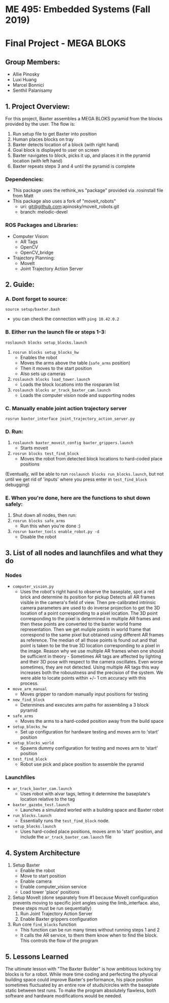 # ME 495: Embedded Systems (Fall 2019)
# Final Project - MEGA BLOKS
## Group Members:
- Allie Pinosky
- Luxi Huang
- Marcel Bonnici
- Senthil Palanisamy

## 1. Project Overview:
For this project, Baxter assembles a MEGA BLOKS pyramid from the blocks provided by the user. The flow is:
1. Run setup file to get Baxter into position
2. Human places blocks on tray
3. Baxter detects location of a block (with right hand)
4. Goal block is displayed to user on screen
5. Baxter navigates to block, picks it up, and places it in the pyramid location (with left hand)
6. Baxter repeats steps 3 and 4 until the pyramid is complete

### Dependencies:
- This package uses the rethink_ws "package" provided via .rosinstall file from Matt
- This package also uses a fork of "moveit_robots"
	- uri: git@github.com:apinosky/moveit_robots.git
	- branch: melodic-devel

### ROS Packages and Libraries:
- Computer Vision:
	- AR Tags
	- OpenCV
	- OpenCV_bridge
- Trajectory Planning:
	- MoveIt
	- Joint Trajectory Action Server

## 2. Guide:
### A. Dont forget to source:
`source setup/baxter.bash`
- you can check the connection with `ping 10.42.0.2`
### B. Either run the launch file or steps 1-3:
`roslaunch blocks setup_blocks.launch`

1. `rosrun blocks setup_blocks_hw`
	- Enables the robot
	- Moves the arms above the table (`safe_arms` position)
	- Then it moves to the start position
	- Also sets up cameras
2. `roslaunch blocks load_tower.launch`
	- Loads the block locations into the rosparam list
3. `roslaunch blocks ar_track_baxter_cam.launch`
	- Loads the computer vision node and supporting nodes
### C. Manually enable joint action trajectory server
`rosrun baxter_interface joint_trajectory_action_server.py`
### D. Run:
1. `roslaunch baxter_moveit_config baxter_grippers.launch`
	- Starts moveit
2. `rosrun blocks test_find_block`
	- Moves the robot from detected block locations to hard-coded place positions

(Eventually, will be able to run `roslaunch blocks run_blocks.launch`, but not until we get rid of 'inputs' where you press enter in `test_find_block` debugging)
### E. When you're done, here are the functions to shut down safely:
1. Shut down all nodes, then run:
2. `rosrun blocks safe_arms`
	- Run this when you're done :)
3. `rosrun baxter_tools enable_robot.py -d`
	- Disable the robot

## 3. List of all nodes and launchfiles and what they do
### Nodes
- `computer_vision.py`
	- Uses the robot's right hand to observe the baseplate, spot a red brick and determine its position for pickup
    Detects all AR frames visible in the camera's field of view. Then pre-calibrated intrinsic camera parameters 
    are used to do inverse projection to get the 3D location of a point corresponding to a pixel location.
    The 3D point corresponding to the pixel is determined in multiple AR frames and then these points
    are converted to the baxter world frame representation. Then we get muliple points in world frame that
    correspond to the same pixel but obtained using different AR frames as reference. The median of all
    those points is found out and that point is taken to be the true 3D location corresponding to a pixel in 
    the image. Reason why we use multiple AR frames when one should be sufficient in theory - Sometimes AR tags 
    are affected by lighting and their 3D pose with respect to the camera oscillates. Even worse sometimes, they
    are not detected. Using multiple AR tags this way increases both the roboustness and the precision of the system.
    We were able to locate points within +/- 1 cm accuracy with this process.
- `move_arm_manual`
	- Moves gripper to random manually input positions for testing
- `new_find_block`
	- Determines and executes arm paths for assembling a 3 block pyramid
- `safe_arms`
	- Moves the arms to a hard-coded position away from the build space
- `setup_blocks_hw`
	- Set up configuration for hardware testing and moves arm to 'start' position
- `setup_blocks_world`
	- Spawns dummy configuration for testing and moves arm to 'start' position
- `test_find_block`
	- Robot use pick and place position to assemble the pyramid

### Launchfiles
- `ar_track_baxter_cam.launch`
	- Uses robot with alvar tags, letting it determine the baseplate's location relative to the tag
- `baxter_gazebo_test.launch`
	 - Launches a simulated worled with a building space and Baxter robot
- `run_blocks.launch`
	- Essentially runs the `test_find_block` node.
- `setup_blocks.launch`
	- Uses hard-coded place positions, moves arm to 'start' position, and include the `ar_track_baxter_cam.launch` file
## 4. System Architecture
1. Setup Baxter
	- Enable the robot
	- Move to start position
	- Enable camera
	- Enable computer_vision service
	- Load tower 'place' positions
2. Setup MoveIt (done separately from #1 because MoveIt configuration prevents moving to specific joint angles using the limb_interface. also, these steps must be run sequentially)
	1. Run Joint Trajectory Action Server
	2. Enable Baxter grippers configuration
3. Run core `find_blocks` function
	- This function can be run many times without running steps 1 and 2
	- It calls the AR service, to them them know when to find the block. This controls the flow of the program

## 5. Lessons Learned
The ultimate lesson with "The Baxter Builder" is how ambitious locking toy blocks is for a robot. While more time coding and perfecting the physical building space could improve Baxter's performance, his place position sometimes fluctuated by an entire row of studs/circles with the baseplate static between test runs. To make the program absolutely flawless, both software and hardware modifications would be needed.
